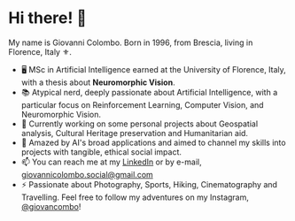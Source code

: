 # Hi there! 👋

My name is Giovanni Colombo. Born in 1996, from Brescia, living in Florence, Italy ⚜️.

- 🖥️ MSc in Artificial Intelligence earned at the University of Florence, Italy, with a thesis about **Neuromorphic Vision**.
- 📚 Atypical nerd, deeply passionate about Artificial Intelligence, with a particular focus on Reinforcement Learning, Computer Vision, and Neuromorphic Vision.
- 🔭 Currently working on some personal projects about Geospatial analysis, Cultural Heritage preservation and Humanitarian aid.
- 🚀 Amazed by AI's broad applications and aimed to channel my skills into projects with tangible, ethical social impact.
- 📫 You can reach me at my [LinkedIn](https://www.linkedin.com/in/aigiovancombo/) or by e-mail, giovannicolombo.social@gmail.com
- ⚡ Passionate about Photography, Sports, Hiking, Cinematography and Travelling. Feel free to follow my adventures on my Instagram, [@giovancombo](https://www.instagram.com/giovancombo/)!
